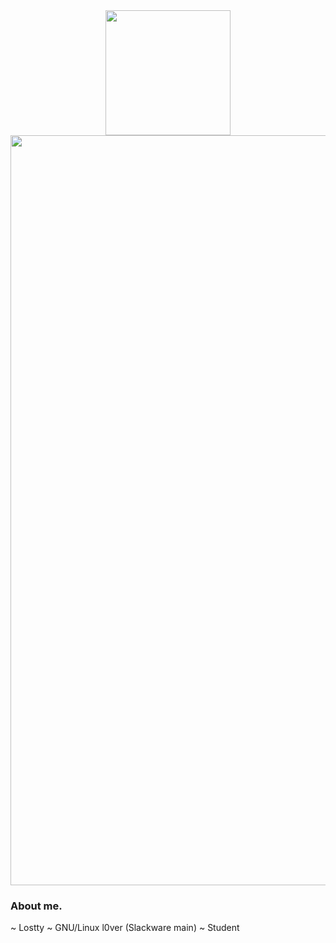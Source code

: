 <div id="header" align="center">
  <img src="https://www.fightersgeneration.com/nf8/char2/rubyrose-bbtag-falling-animation.gif" width="200"/>
</div>

<div id="header" alignt="center">
  <img src="https://www.fightersgeneration.com/nf8/char2/rubyrose-bbtag-falling-animation.gif" width="1200"/>
</div>

### About me.

~ Lostty
~ GNU/Linux l0ver (Slackware main)
~ Student
